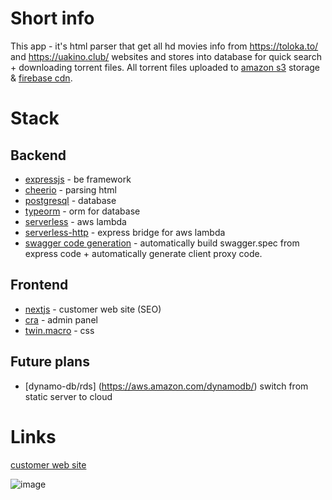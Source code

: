 # Short info

This app - it's html parser that get all hd movies info from https://toloka.to/ and https://uakino.club/ websites and stores into database for quick search + downloading torrent files. All torrent files uploaded to [amazon s3](https://aws.amazon.com/s3/) storage & [firebase cdn](https://firebase.google.com/docs/hosting).

# Stack

## Backend

- [expressjs](https://expressjs.com/) - be framework
- [cheerio](https://cheerio.js.org/) - parsing html
- [postgresql](https://www.postgresql.org/) - database
- [typeorm](https://typeorm.io/) - orm for database
- [serverless](https://aws.amazon.com/lambda/) - aws lambda
- [serverless-http](https://github.com/dougmoscrop/serverless-http) -
  express bridge for aws lambda
- [swagger code generation](https://github.com/mgerasika/typescript-to-swagger) - automatically build swagger.spec from express code + automatically generate client proxy code.

## Frontend

- [nextjs](https://nextjs.org/) - customer web site (SEO)
- [cra](https://reactjs.org/docs/create-a-new-react-app.html) - admin panel
- [twin.macro](https://github.com/ben-rogerson/twin.macro) - css

## Future plans

- [dynamo-db/rds] (https://aws.amazon.com/dynamodb/) switch from static server to cloud

# Links

[customer web site](https://ua-video-torrent-next.web.app/)

![image](https://github.com/mgerasika/ua-video-torrent/assets/10614750/f238189c-9a21-4861-8305-d1a344f64ff8)

